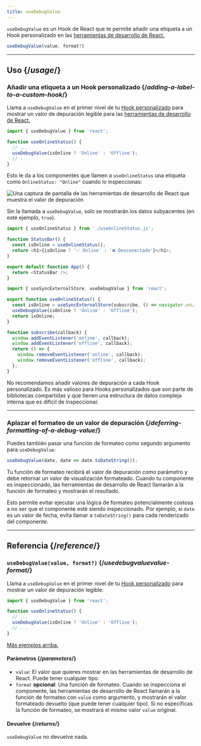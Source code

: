 ```yaml
---
title: useDebugValue
---
```


<Intro>

`useDebugValue` es un Hook de React que te permite añadir una etiqueta a un Hook personalizado en las [herramientas de desarrollo de React.](/learn/react-developer-tools)

```js
useDebugValue(value, format?)
```

</Intro>

<InlineToc />

---

## Uso {/*usage*/}

### Añadir una etiqueta a un Hook personalizado {/*adding-a-label-to-a-custom-hook*/}

Llama a `useDebugValue` en el primer nivel de tu [Hook personalizado](/learn/reusing-logic-with-custom-hooks) para mostrar un <CodeStep step={1}>valor de depuración</CodeStep> legible para las [herramientas de desarrollo de React.](/learn/react-developer-tools)

```js [[1, 5, "isOnline ? 'Online' : 'Offline'"]]
import { useDebugValue } from 'react';

function useOnlineStatus() {
  // ...
  useDebugValue(isOnline ? 'Online' : 'Offline');
  // ...
}
```

Esto le da a los componentes que llamen a `useOnlineStatus` una etiqueta como `OnlineStatus: "Online"` cuando lo inspeccionas:

![Una captura de pantalla de las herramientas de desarrollo de React que muestra el valor de depuración](/images/docs/react-devtools-usedebugvalue.png)

Sin la llamada a `useDebugValue`, solo se mostrarán los datos subyacentes (en este ejemplo, `true`).

<Sandpack>

```js
import { useOnlineStatus } from './useOnlineStatus.js';

function StatusBar() {
  const isOnline = useOnlineStatus();
  return <h1>{isOnline ? '✅ Online' : '❌ Desconectado'}</h1>;
}

export default function App() {
  return <StatusBar />;
}
```

```js useOnlineStatus.js active
import { useSyncExternalStore, useDebugValue } from 'react';

export function useOnlineStatus() {
  const isOnline = useSyncExternalStore(subscribe, () => navigator.onLine, () => true);
  useDebugValue(isOnline ? 'Online' : 'Offline');
  return isOnline;
}

function subscribe(callback) {
  window.addEventListener('online', callback);
  window.addEventListener('offline', callback);
  return () => {
    window.removeEventListener('online', callback);
    window.removeEventListener('offline', callback);
  };
}
```

</Sandpack>

<Note>

No recomendamos añadir valores de depuración a cada Hook personalizado. Es más valioso para Hooks personalizados que son parte de bibliotecas compartidas y que tienen una estructura de datos compleja interna que es difícil de inspeccionar.

</Note>

---

### Aplazar el formateo de un valor de depuración {/*deferring-formatting-of-a-debug-value*/}

Puedes también pasar una función de formateo como segundo argumento para `useDebugValue`:

```js [[1, 1, "date", 18], [2, 1, "date.toDateString()"]]
useDebugValue(date, date => date.toDateString());
```

Tu función de formateo recibirá el <CodeStep step={1}>valor de depuración</CodeStep> como parámetro y debe retornar un <CodeStep step={2}>valor de visualización formateado</CodeStep>. Cuando tu componente es inspeccionado, las herramientas de desarrollo de React llamarán a la función de formateo y mostrarán el resultado.

Esto permite evitar ejecutar una lógica de formateo potencialmente costosa a no ser que el componente esté siendo inspeccionado. Por ejemplo, si `date` es un valor de fecha, evita llamar a `toDateString()` para cada renderizado del componente.

---

## Referencia {/*reference*/}

### `useDebugValue(value, format?)` {/*usedebugvaluevalue-format*/}

Llama a `useDebugValue` en el primer nivel de tu [Hook personalizado](/learn/reusing-logic-with-custom-hooks) para mostrar un valor de depuración legible:

```js
import { useDebugValue } from 'react';

function useOnlineStatus() {
  // ...
  useDebugValue(isOnline ? 'Online' : 'Offline');
  // ...
}
```

[Más ejemplos arriba.](#usage)

#### Parámetros {/*parameters*/}

* `value`: El valor que quieres mostrar en las herramientas de desarrollo de React. Puede tener cualquier tipo.
* `format` **opcional**: Una función de formateo. Cuando se inspecciona el componente, las herramientas de desarrollo de React llamarán a la función de formateo con `value` como argumento, y mostrarán el valor formateado devuelto (que puede tener cualquier tipo). Si no especificas la función de formateo, se mostrará el mismo valor `value` original.

#### Devuelve {/*returns*/}

`useDebugValue` no devuelve nada.

